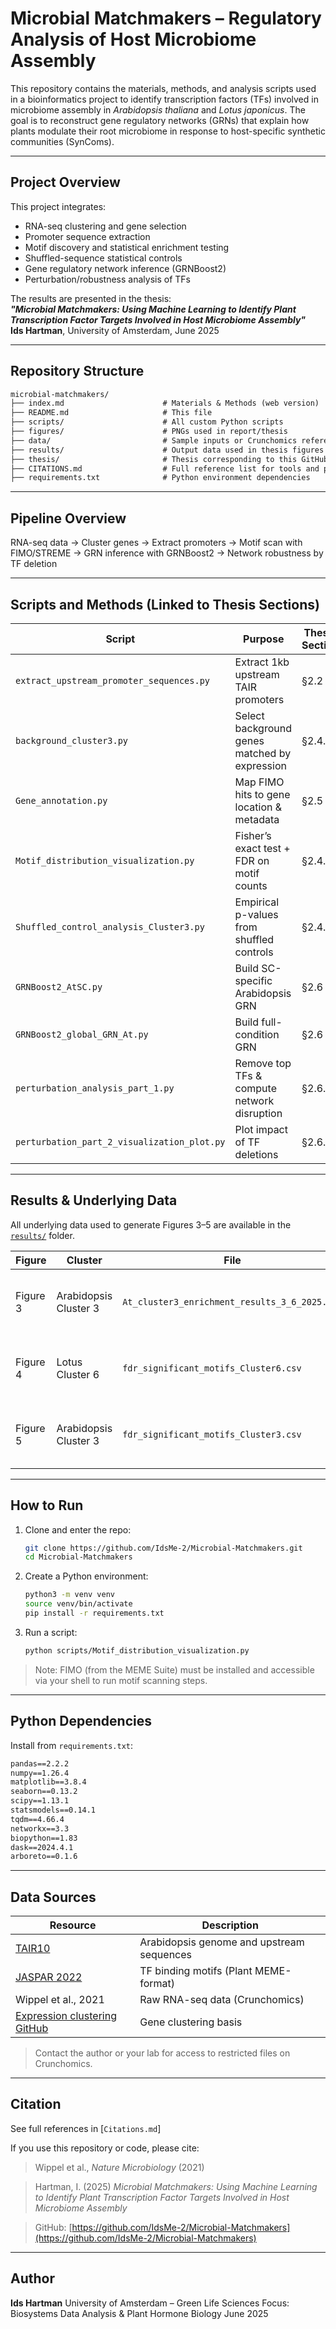 # Microbial Matchmakers – Regulatory Analysis of Host Microbiome Assembly

This repository contains the materials, methods, and analysis scripts used in a bioinformatics project to identify transcription factors (TFs) involved in microbiome assembly in *Arabidopsis thaliana* and *Lotus japonicus*. The goal is to reconstruct gene regulatory networks (GRNs) that explain how plants modulate their root microbiome in response to host-specific synthetic communities (SynComs).

---

## Project Overview

This project integrates:
- RNA-seq clustering and gene selection
- Promoter sequence extraction
- Motif discovery and statistical enrichment testing
- Shuffled-sequence statistical controls
- Gene regulatory network inference (GRNBoost2)
- Perturbation/robustness analysis of TFs

The results are presented in the thesis:  
**_"Microbial Matchmakers: Using Machine Learning to Identify Plant Transcription Factor Targets Involved in Host Microbiome Assembly"_**  
**Ids Hartman**, University of Amsterdam, June 2025

---

## Repository Structure


```txt
microbial-matchmakers/
├── index.md                      # Materials & Methods (web version)
├── README.md                     # This file
├── scripts/                      # All custom Python scripts
├── figures/                      # PNGs used in report/thesis
├── data/                         # Sample inputs or Crunchomics references
├── results/                      # Output data used in thesis figures (see below)
├── thesis/                       # Thesis corresponding to this GitHub
├── CITATIONS.md                  # Full reference list for tools and papers
├── requirements.txt              # Python environment dependencies

```
---

## Pipeline Overview


RNA-seq data → Cluster genes → Extract promoters → Motif scan with FIMO/STREME → GRN inference with GRNBoost2 → Network robustness by TF deletion


---

## Scripts and Methods (Linked to Thesis Sections)

| Script | Purpose | Thesis Section |
|--------|---------|----------------|
| `extract_upstream_promoter_sequences.py` | Extract 1kb upstream TAIR promoters | §2.2 |
| `background_cluster3.py` | Select background genes matched by expression | §2.4.1 |
| `Gene_annotation.py` | Map FIMO hits to gene location & metadata | §2.5 |
| `Motif_distribution_visualization.py` | Fisher’s exact test + FDR on motif counts | §2.4.3 |
| `Shuffled_control_analysis_Cluster3.py` | Empirical p-values from shuffled controls | §2.4.4 |
| `GRNBoost2_AtSC.py` | Build SC-specific Arabidopsis GRN | §2.6 |
| `GRNBoost2_global_GRN_At.py` | Build full-condition GRN | §2.6 |
| `perturbation_analysis_part_1.py` | Remove top TFs & compute network disruption | §2.6.4 |
| `perturbation_part_2_visualization_plot.py` | Plot impact of TF deletions | §2.6.4 |

---

## Results & Underlying Data

All underlying data used to generate Figures 3–5 are available in the [`results/`](results/) folder.

| Figure | Cluster | File | Description |
|--------|---------|------|-------------|
| Figure 3 | Arabidopsis Cluster 3 | `At_cluster3_enrichment_results_3_6_2025.csv` | Motif enrichment (Fisher exact test + FDR) |
| Figure 4 | Lotus Cluster 6 | `fdr_significant_motifs_Cluster6.csv` | Real vs. shuffled motif scores with FDR |
| Figure 5 | Arabidopsis Cluster 3 | `fdr_significant_motifs_Cluster3.csv` | Real vs. shuffled motif scores with FDR |


---

## How to Run

1. Clone and enter the repo:
   ```bash
   git clone https://github.com/IdsMe-2/Microbial-Matchmakers.git
   cd Microbial-Matchmakers

2. Create a Python environment:

   ```bash
   python3 -m venv venv
   source venv/bin/activate
   pip install -r requirements.txt
   ```

3. Run a script:

   ```bash
   python scripts/Motif_distribution_visualization.py
   ```

> Note: FIMO (from the MEME Suite) must be installed and accessible via your shell to run motif scanning steps.

---

## Python Dependencies

Install from `requirements.txt`:

```txt
pandas==2.2.2
numpy==1.26.4
matplotlib==3.8.4
seaborn==0.13.2
scipy==1.13.1
statsmodels==0.14.1
tqdm==4.66.4
networkx==3.3
biopython==1.83
dask==2024.4.1
arboreto==0.1.6
```

---

## Data Sources

| Resource                                                                                      | Description                               |
| --------------------------------------------------------------------------------------------- | ----------------------------------------- |
| [TAIR10](https://www.arabidopsis.org/)                                                        | Arabidopsis genome and upstream sequences |
| [JASPAR 2022](https://jaspar.genereg.net/)                                                    | TF binding motifs (Plant MEME-format)     |
| Wippel et al., 2021                                                                           | Raw RNA-seq data (Crunchomics)            |
| [Expression clustering GitHub](https://github.com/YulongNiu/MPIPZ_Kathrin_Persistence_RNASeq) | Gene clustering basis                     |

> Contact the author or your lab for access to restricted files on Crunchomics.

---

## Citation

See full references in [`Citations.md`]

If you use this repository or code, please cite:

> Wippel et al., *Nature Microbiology* (2021)

> Hartman, I. (2025) *Microbial Matchmakers: Using Machine Learning to Identify Plant Transcription Factor Targets Involved in Host Microbiome Assembly*

> GitHub: [https://github.com/IdsMe-2/Microbial-Matchmakers](https://github.com/IdsMe-2/Microbial-Matchmakers)

---

## Author

**Ids Hartman**
University of Amsterdam – Green Life Sciences
Focus: Biosystems Data Analysis & Plant Hormone Biology
June 2025

